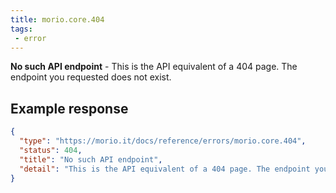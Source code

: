 ```yaml
---
title: morio.core.404
tags:
 - error
---
```



<!-- MORIO_AUTO_GENERATED_CONTENT_STARTS - Manual changes made below will be overwritten -->
__No such API endpoint__ - This is the API equivalent of a 404 page. The endpoint you requested does not exist.
<!-- MORIO_AUTO_GENERATED_CONTENT_ENDS - Manual changes made above will be overwritten -->


<!-- MORIO_AUTO_GENERATED_CONTENT_STARTS - Manual changes made below will be overwritten -->
## Example response

```json
{
  "type": "https://morio.it/docs/reference/errors/morio.core.404",
  "status": 404,
  "title": "No such API endpoint",
  "detail": "This is the API equivalent of a 404 page. The endpoint you requested does not exist."
}
```
<!-- MORIO_AUTO_GENERATED_CONTENT_ENDS - Manual changes made above will be overwritten -->
